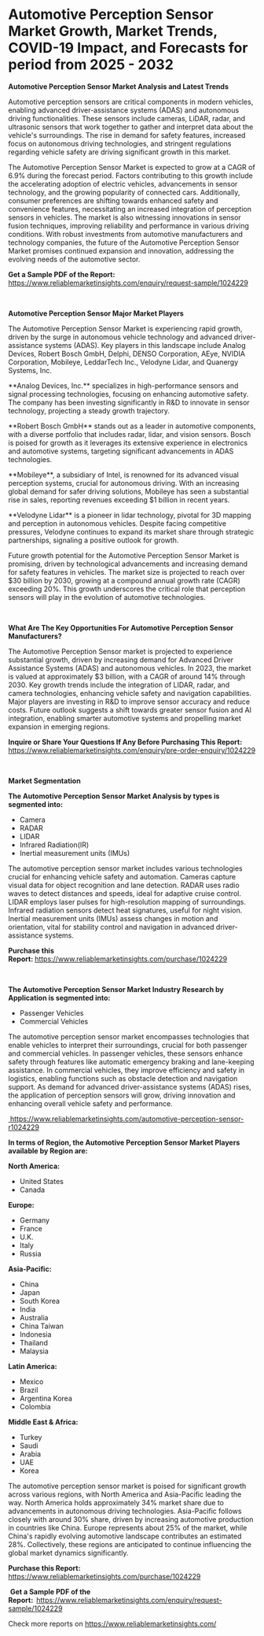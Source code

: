 <p><h1>Automotive Perception Sensor Market Growth, Market Trends, COVID-19 Impact, and Forecasts for period from 2025 - 2032</h1></p><p><strong>Automotive Perception Sensor Market Analysis and Latest Trends</strong></p>
<p><p>Automotive perception sensors are critical components in modern vehicles, enabling advanced driver-assistance systems (ADAS) and autonomous driving functionalities. These sensors include cameras, LiDAR, radar, and ultrasonic sensors that work together to gather and interpret data about the vehicle's surroundings. The rise in demand for safety features, increased focus on autonomous driving technologies, and stringent regulations regarding vehicle safety are driving significant growth in this market.</p><p>The Automotive Perception Sensor Market is expected to grow at a CAGR of 6.9% during the forecast period. Factors contributing to this growth include the accelerating adoption of electric vehicles, advancements in sensor technology, and the growing popularity of connected cars. Additionally, consumer preferences are shifting towards enhanced safety and convenience features, necessitating an increased integration of perception sensors in vehicles. The market is also witnessing innovations in sensor fusion techniques, improving reliability and performance in various driving conditions. With robust investments from automotive manufacturers and technology companies, the future of the Automotive Perception Sensor Market promises continued expansion and innovation, addressing the evolving needs of the automotive sector.</p></p>
<p><strong>Get a Sample PDF of the Report:&nbsp;</strong> <a href="https://www.reliablemarketinsights.com/enquiry/request-sample/1024229?utm_campaign=3295&utm_medium=2&utm_source=Github&utm_content=ia&utm_term=22032025&utm_id=automotive-perception-sensor">https://www.reliablemarketinsights.com/enquiry/request-sample/1024229</a></p>
<p>&nbsp;</p>
<p><strong>Automotive Perception Sensor Major Market Players</strong></p>
<p><p>The Automotive Perception Sensor Market is experiencing rapid growth, driven by the surge in autonomous vehicle technology and advanced driver-assistance systems (ADAS). Key players in this landscape include Analog Devices, Robert Bosch GmbH, Delphi, DENSO Corporation, AEye, NVIDIA Corporation, Mobileye, LeddarTech Inc., Velodyne Lidar, and Quanergy Systems, Inc.</p><p>**Analog Devices, Inc.** specializes in high-performance sensors and signal processing technologies, focusing on enhancing automotive safety. The company has been investing significantly in R&D to innovate in sensor technology, projecting a steady growth trajectory.</p><p>**Robert Bosch GmbH** stands out as a leader in automotive components, with a diverse portfolio that includes radar, lidar, and vision sensors. Bosch is poised for growth as it leverages its extensive experience in electronics and automotive systems, targeting significant advancements in ADAS technologies.</p><p>**Mobileye**, a subsidiary of Intel, is renowned for its advanced visual perception systems, crucial for autonomous driving. With an increasing global demand for safer driving solutions, Mobileye has seen a substantial rise in sales, reporting revenues exceeding $1 billion in recent years.</p><p>**Velodyne Lidar** is a pioneer in lidar technology, pivotal for 3D mapping and perception in autonomous vehicles. Despite facing competitive pressures, Velodyne continues to expand its market share through strategic partnerships, signaling a positive outlook for growth.</p><p>Future growth potential for the Automotive Perception Sensor Market is promising, driven by technological advancements and increasing demand for safety features in vehicles. The market size is projected to reach over $30 billion by 2030, growing at a compound annual growth rate (CAGR) exceeding 20%. This growth underscores the critical role that perception sensors will play in the evolution of automotive technologies.</p></p>
<p>&nbsp;</p>
<p><strong>What Are The Key Opportunities For Automotive Perception Sensor Manufacturers?</strong></p>
<p><p>The Automotive Perception Sensor market is projected to experience substantial growth, driven by increasing demand for Advanced Driver Assistance Systems (ADAS) and autonomous vehicles. In 2023, the market is valued at approximately $3 billion, with a CAGR of around 14% through 2030. Key growth trends include the integration of LIDAR, radar, and camera technologies, enhancing vehicle safety and navigation capabilities. Major players are investing in R&D to improve sensor accuracy and reduce costs. Future outlook suggests a shift towards greater sensor fusion and AI integration, enabling smarter automotive systems and propelling market expansion in emerging regions.</p></p>
<p><strong>Inquire or Share Your Questions If Any Before Purchasing This Report:</strong> <a href="https://www.reliablemarketinsights.com/enquiry/pre-order-enquiry/1024229?utm_campaign=3295&utm_medium=2&utm_source=Github&utm_content=ia&utm_term=22032025&utm_id=automotive-perception-sensor">https://www.reliablemarketinsights.com/enquiry/pre-order-enquiry/1024229</a></p>
<p>&nbsp;</p>
<p><strong>Market Segmentation</strong></p>
<p><strong>The Automotive Perception Sensor Market Analysis by types is segmented into:</strong></p>
<p><ul><li>Camera</li><li>RADAR</li><li>LIDAR</li><li>Infrared Radiation(IR)</li><li>Inertial measurement units (IMUs)</li></ul></p>
<p><p>The automotive perception sensor market includes various technologies crucial for enhancing vehicle safety and automation. Cameras capture visual data for object recognition and lane detection. RADAR uses radio waves to detect distances and speeds, ideal for adaptive cruise control. LIDAR employs laser pulses for high-resolution mapping of surroundings. Infrared radiation sensors detect heat signatures, useful for night vision. Inertial measurement units (IMUs) assess changes in motion and orientation, vital for stability control and navigation in advanced driver-assistance systems.</p></p>
<p><strong>Purchase this Report:&nbsp;</strong><a href="https://www.reliablemarketinsights.com/purchase/1024229?utm_campaign=3295&utm_medium=2&utm_source=Github&utm_content=ia&utm_term=22032025&utm_id=automotive-perception-sensor">https://www.reliablemarketinsights.com/purchase/1024229</a></p>
<p>&nbsp;</p>
<p><strong>The Automotive Perception Sensor Market Industry Research by Application is segmented into:</strong></p>
<p><ul><li>Passenger Vehicles</li><li>Commercial Vehicles</li></ul></p>
<p><p>The automotive perception sensor market encompasses technologies that enable vehicles to interpret their surroundings, crucial for both passenger and commercial vehicles. In passenger vehicles, these sensors enhance safety through features like automatic emergency braking and lane-keeping assistance. In commercial vehicles, they improve efficiency and safety in logistics, enabling functions such as obstacle detection and navigation support. As demand for advanced driver-assistance systems (ADAS) rises, the application of perception sensors will grow, driving innovation and enhancing overall vehicle safety and performance.</p></p>
<p><a href="https://www.reliablemarketinsights.com/automotive-perception-sensor-r1024229?utm_campaign=3295&utm_medium=2&utm_source=Github&utm_content=ia&utm_term=22032025&utm_id=automotive-perception-sensor">&nbsp;https://www.reliablemarketinsights.com/automotive-perception-sensor-r1024229</a></p>
<p><strong>In terms of Region, the Automotive Perception Sensor Market Players available by Region are:</strong></p>
<p>
    <p> <strong> North America: </strong>
        <ul>
            <li>United States</li>
            <li>Canada</li>
        </ul>
        </p> 
    <p> <strong> Europe: </strong>
        <ul>
            <li>Germany</li>
            <li>France</li>
            <li>U.K.</li>
            <li>Italy</li>
            <li>Russia</li>
        </ul>
        </p> 
    <p> <strong> Asia-Pacific: </strong>
        <ul>
            <li>China</li>
            <li>Japan</li>
            <li>South Korea</li>
            <li>India</li>
            <li>Australia</li>
            <li>China Taiwan</li>
            <li>Indonesia</li>
            <li>Thailand</li>
            <li>Malaysia</li>
        </ul>
        </p> 
    <p> <strong> Latin America: </strong>
        <ul>
            <li>Mexico</li>
            <li>Brazil</li>
            <li>Argentina Korea</li>
            <li>Colombia</li>
        </ul>
        </p> 
    <p> <strong> Middle East & Africa: </strong>
        <ul>
            <li>Turkey</li>
            <li>Saudi</li>
            <li>Arabia</li>
            <li>UAE</li>
            <li>Korea</li>
        </ul>
    </p>
    </p>
<p><p>The automotive perception sensor market is poised for significant growth across various regions, with North America and Asia-Pacific leading the way. North America holds approximately 34% market share due to advancements in autonomous driving technologies. Asia-Pacific follows closely with around 30% share, driven by increasing automotive production in countries like China. Europe represents about 25% of the market, while China's rapidly evolving automotive landscape contributes an estimated 28%. Collectively, these regions are anticipated to continue influencing the global market dynamics significantly.</p></p>
<p><strong>Purchase this Report: </strong><a href="https://www.reliablemarketinsights.com/purchase/1024229?utm_campaign=3295&utm_medium=2&utm_source=Github&utm_content=ia&utm_term=22032025&utm_id=automotive-perception-sensor">https://www.reliablemarketinsights.com/purchase/1024229</a></p>
<p>&nbsp;<strong>Get a Sample PDF of the Report:&nbsp;&nbsp;</strong><a href="https://www.reliablemarketinsights.com/enquiry/request-sample/1024229?utm_campaign=3295&utm_medium=2&utm_source=Github&utm_content=ia&utm_term=22032025&utm_id=automotive-perception-sensor">https://www.reliablemarketinsights.com/enquiry/request-sample/1024229</a></p>
<p><strong></strong></p>
<p>Check more reports on <a href="https://www.reliablemarketinsights.com/?utm_campaign=3295&utm_medium=2&utm_source=Github&utm_content=ia&utm_term=22032025&utm_id=automotive-perception-sensor">https://www.reliablemarketinsights.com/</a></p>